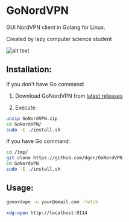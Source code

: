 # GoNordVPN
GUI NordVPN client in Golang for Linux.

Created by lazy computer science student

![alt text](https://raw.githubusercontent.com/dgrr/GoNordVPN/master/gui.png)

Installation:
-------------

If you don't have Go command:

1. Download GoNordVPN from [latest releases](https://github.com/dgrr/GoNordVPN/releases/)

2. Execute:

```bash
unzip GoNordVPN.zip
cd GoNordVPN/
sudo -E ./install.sh
```

If you have Go command:

```bash
cd /tmp/
git clone https://github.com/dgrr/GoNordVPN
cd GoNordVPN
sudo -E ./install.sh
```

Usage:
------

```bash
gonordvpn -u your@email.com -fetch
```
```bash
xdg-open http://localhost:9114
```

